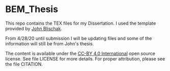 # BEM_Thesis

This repo contains the TEX files for my Dissertation. I used
the template provided by [John Blischak](https://github.com/jdblischak/tbd).

From 4/28/20 until submission I will be updating files and some of the information will still be from John's thesis.

The content is available under the [CC-BY 4.0 International][ccby]
open source license. See file LICENSE for more details. For proper
attribution, please see the file CITATION.

[ucetd]: https://github.com/zuwiki/ucetd-latex
[site]: https://www.lib.uchicago.edu/research/scholar/phd/
[ccby]: https://creativecommons.org/licenses/by/4.0/legalcode